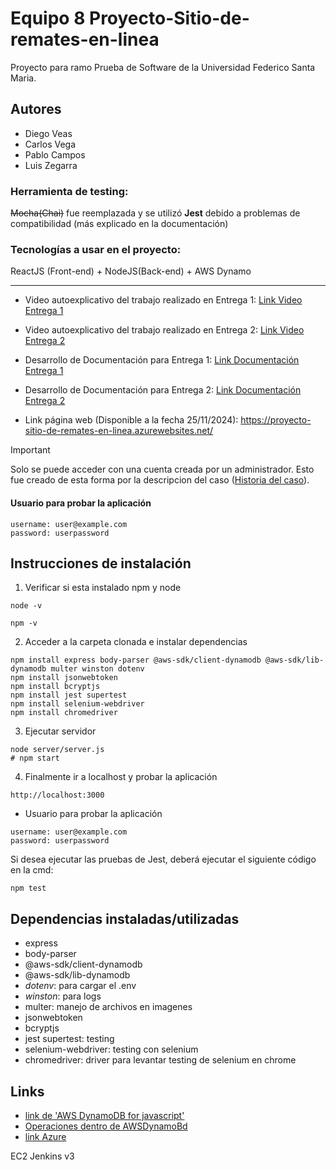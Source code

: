 # Equipo 8 Proyecto-Sitio-de-remates-en-linea
Proyecto para ramo Prueba de Software de la Universidad Federico Santa Maria.

## Autores
- Diego Veas
- Carlos Vega
- Pablo Campos
- Luis Zegarra

### Herramienta de testing: 
 ~~Mocha(Chai)~~ fue reemplazada y se utilizó **Jest** debido a problemas de compatibilidad (más explicado en la documentación)
### Tecnologías a usar en el proyecto: 
ReactJS (Front-end) + NodeJS(Back-end) + AWS Dynamo

---

* Video autoexplicativo del trabajo realizado en Entrega 1: [Link Video Entrega 1](https://www.youtube.com/watch?v=KKrtQzG_7Nk)
* Video autoexplicativo del trabajo realizado en Entrega 2: [Link Video Entrega 2](https://youtu.be/pf3v5T0H4-g?si=D3eSNRvD5VJZY2Sx)

* Desarrollo de Documentación para Entrega 1: [Link Documentación Entrega 1](DOCUMENTACION.md)
* Desarrollo de Documentación para Entrega 2: [Link Documentación Entrega 2](DOCUMENTACION-SPRINT2.md)

* Link página web (Disponible a la fecha 25/11/2024): https://proyecto-sitio-de-remates-en-linea.azurewebsites.net/
> [!IMPORTANT]
> Solo se puede acceder con una cuenta creada por un administrador.
> Esto fue creado de esta forma por la descripcion del caso ([Historia del caso](https://github.com/Equipo8-PruebadeSoftwareUSM/Proyecto-Sitio-de-remates-en-linea/blob/main/Tema-presentacion-proyecto.md)).

#### Usuario para probar la aplicación
```
username: user@example.com
password: userpassword
```

## Instrucciones de instalación
1. Verificar si esta instalado npm y node
```
node -v
```
```
npm -v
```

2. Acceder a la carpeta clonada e instalar dependencias
```
npm install express body-parser @aws-sdk/client-dynamodb @aws-sdk/lib-dynamodb multer winston dotenv 
npm install jsonwebtoken
npm install bcryptjs
npm install jest supertest
npm install selenium-webdriver
npm install chromedriver

```

3. Ejecutar servidor
```
node server/server.js
# npm start
```

4. Finalmente ir a localhost y probar la aplicación
```
http://localhost:3000
```

* Usuario para probar la aplicación
```
username: user@example.com
password: userpassword
```


Si desea ejecutar las pruebas de Jest, deberá ejecutar el siguiente código en la cmd:
```
npm test
```

## Dependencias instaladas/utilizadas

- express
- body-parser 
- @aws-sdk/client-dynamodb 
- @aws-sdk/lib-dynamodb
- *dotenv*: para cargar el .env
- *winston*: para logs
- multer: manejo de archivos en imagenes
- jsonwebtoken
- bcryptjs
- jest supertest: testing
- selenium-webdriver: testing con selenium
- chromedriver: driver para levantar testing de selenium en chrome


## Links

- [link de 'AWS DynamoDB for javascript'](https://docs.aws.amazon.com/es_es/amazondynamodb/latest/developerguide/programming-with-javascript.html)
- [Operaciones dentro de AWSDynamoBd](https://docs.aws.amazon.com/es_es/amazondynamodb/latest/developerguide/workbench.querybuilder.operationbuilder.api.html#workbench.querybuilder.operationbuilder.Put)
- [link Azure](https://learn.microsoft.com/es-mx/azure/app-service/quickstart-nodejs?tabs=windows&pivots=development-environment-vscode)



EC2
Jenkins v3
